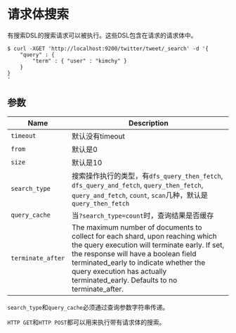 # 请求体搜索

有搜索DSL的搜索请求可以被执行。这些DSL包含在请求的请求体中。

```shell
$ curl -XGET 'http://localhost:9200/twitter/tweet/_search' -d '{
    "query" : {
        "term" : { "user" : "kimchy" }
    }
}
'
```

## 参数

Name | Description
--- | ---
`timeout` | 默认没有timeout
`from` | 默认是0
`size` | 默认是10
`search_type` | 搜索操作执行的类型，有`dfs_query_then_fetch`, `dfs_query_and_fetch`, `query_then_fetch`, `query_and_fetch`, `count`, `scan`几种，默认是`query_then_fetch`
`query_cache` | 当`?search_type=count`时，查询结果是否缓存
`terminate_after` | The maximum number of documents to collect for each shard, upon reaching which the query execution will terminate early. If set, the response will have a boolean field terminated_early to indicate whether the query execution has actually terminated_early. Defaults to no terminate_after.

`search_type`和`query_cache`必须通过查询参数字符串传递。

`HTTP GET`和`HTTP POST`都可以用来执行带有请求体的搜索。